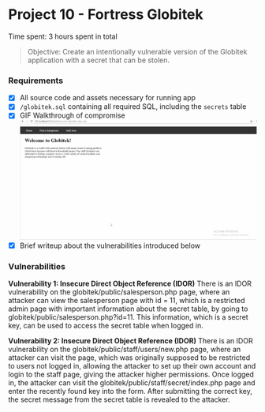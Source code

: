 # Project 10 - Fortress Globitek

Time spent: 3 hours spent in total

> Objective: Create an intentionally vulnerable version of the Globitek application with a secret that can be stolen.

### Requirements

- [X] All source code and assets necessary for running app
- [X] `/globitek.sql` containing all required SQL, including the `secrets` table
- [X] GIF Walkthrough of compromise
  <img src='globitek/globitek.gif' title='globitek' width='' alt='globitek' />
- [X] Brief writeup about the vulnerabilities introduced below

### Vulnerabilities

<b>Vulnerability 1: Insecure Direct Object Reference (IDOR)</b>
  There is an IDOR vulnerability on the globitek/public/salesperson.php page, where an attacker can view the salesperson page with id = 11, which is a restricted admin page with important information about the secret table, by going to globitek/public/salesperson.php?id=11. This information, which is a secret key, can be used to access the secret table when logged in.

<b>Vulnerability 2: Insecure Direct Object Reference (IDOR)</b>
  There is an IDOR vulnerability on the globitek/public/staff/users/new.php page, where an attacker can visit the page, which was originally supposed to be restricted to users not logged in, allowing the attacker to set up their own account and login to the staff page, giving the attacker higher permissions. Once logged in, the attacker can visit the globitek/public/staff/secret/index.php page and enter the recently found key into the form. After submitting the correct key, the secret message from the secret table is revealed to the attacker.
